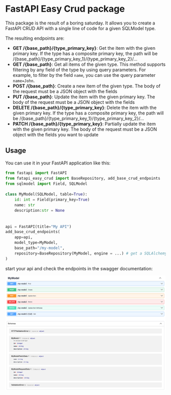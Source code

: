 # FastAPI Easy Crud package

This package is the result of a boring saturday. It allows you to create a FastAPI CRUD API with a single line of code
for a given SQLModel type.

The resulting endpoints are:

- **GET /{base_path}/{type_primary_key}**: Get the item with the given primary key. If the type has a composite primary
  key, the path will be /{base_path}/{type_primary_key_1}/{type_primary_key_2}/...
- **GET /{base_path}**: Get all items of the given type. This method supports filtering by any field of the type by
  using query parameters. For example, to filter by the field `name`, you can use the query parameter `name=John`.
- **POST /{base_path}**: Create a new item of the given type. The body of the request must be a JSON object with the
  fields
- **PUT /{base_path}**: Update the item with the given primary key. The body of the request must be a
  JSON object with the fields
- **DELETE /{base_path}/{type_primary_key}**: Delete the item with the given primary key. If the type has a composite
  primary key, the path will be /{base_path}/{type_primary_key_1}/{type_primary_key_2}/...
- **PATCH /{base_path}/{type_primary_key}**: Partially update the item with the given primary key. The body of the
  request must be a JSON object with the fields you want to update

## Usage

You can use it in your FastAPI application like this:

```python
from fastapi import FastAPI
from fatapi_easy_crud import BaseRepository, add_base_crud_endpoints
from sqlmodel import Field, SQLModel

class MyModel(SQLModel, table=True):
    id: int = Field(primary_key=True)
    name: str
    description:str = None


api = FastAPI(title="My API")
add_base_crud_endpoints(
    app=api,
    model_type=MyModel,
    base_path="/my-model",
    repository=BaseRepository(MyModel, engine = ...) # get a SQLAlchemy Engine and pass it as an argument
)
```

start your api and check the endpoints in the swagger documentation:

![](sample_api_docs.png "Sample API docs")
